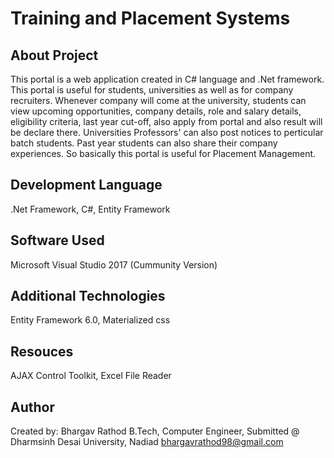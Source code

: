 # Training and Placement Systems

## About Project
This portal is a web application created in C# language and .Net framework. This portal is useful for students, universities as well as for company recruiters. Whenever company will come at the university, students can view upcoming opportunities, company details, role and salary details, eligibility criteria, last year cut-off, also apply from portal and also result will be declare there. Universities Professors' can also post notices to perticular batch students. Past year students can also share their company experiences. So basically this portal is useful for Placement Management.

## Development Language
.Net Framework, C#, Entity Framework

## Software Used
Microsoft Visual Studio 2017 (Cummunity Version)

## Additional Technologies
Entity Framework 6.0, Materialized css

## Resouces
AJAX Control Toolkit, Excel File Reader

## Author
Created by:
  Bhargav Rathod
  B.Tech,
  Computer Engineer,
  Submitted @ Dharmsinh Desai University, Nadiad
  bhargavrathod98@gmail.com
